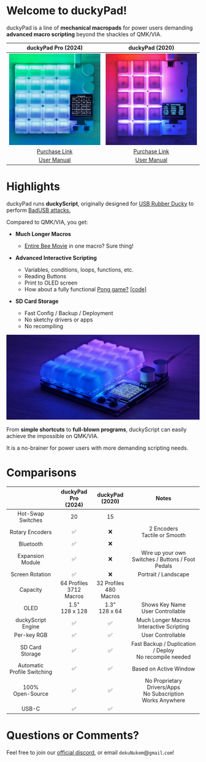 # Welcome to duckyPad!

duckyPad is a line of **mechanical macropads** for power users demanding **advanced macro scripting** beyond the shackles of QMK/VIA.

|duckyPad Pro (2024)|duckyPad (2020)|
|:--:|:--:|
|![alt](../resources/photos/sq.jpeg)|![alt](../resources/photos/og.jpeg)|
|[Purchase Link](https://www.kickstarter.com/projects/dekunukem/duckypad-pro-advanced-macro-scripting-beyond-qmk-via)|[Purchase Link](https://www.tindie.com/products/21984/)|
|[User Manual](getting_started.md)|[User Manual](https://github.com/dekuNukem/duckyPad/blob/master/getting_started.md)|

# Highlights

duckyPad runs **duckyScript**, originally designed for [USB Rubber Ducky](https://shop.hak5.org/products/usb-rubber-ducky-deluxe) to perform [BadUSB attacks.](https://arstechnica.com/information-technology/2014/07/this-thumbdrive-hacks-computers-badusb-exploit-makes-devices-turn-evil/)

Compared to QMK/VIA, you get:

* **Much Longer Macros**
	* [Entire Bee Movie](../resources/beemovie.txt) in one macro? Sure thing!

* **Advanced Interactive Scripting**
	* Variables, conditions, loops, functions, etc.
	* Reading Buttons
	* Print to OLED screen
	* How about a fully functional [Pong game?](../resources/photos/pong.gif) [[code]](../resources/pong.txt)

* **SD Card Storage**
	* Fast Config / Backup / Deployment
	* No sketchy drivers or apps
	* No recompiling

![alt](../resources/photos/quarter.jpeg)

From **simple shortcuts** to **full-blown programs**, duckyScript can easily achieve the impossible on QMK/VIA.

It is a no-brainer for power users with more demanding scripting needs.

# Comparisons

||duckyPad Pro<br>(2024)|duckyPad<br>(2020)|Notes|
|:--:|:--:|:--:|:--:|
|Hot-Swap Switches|20|15||
|Rotary Encoders|✅|❌|2 Encoders<br>Tactile or Smooth|
|Bluetooth|✅|❌||
|Expansion Module|✅|❌|Wire up your own<br>Switches / Buttons / Foot Pedals|
|Screen Rotation|✅|❌|Portrait / Landscape|
|Capacity|64 Profiles<br>3712 Macros|32 Profiles<br>480 Macros||
|OLED|1.5"<br>128 x 128|1.3"<br>128 x 64|Shows Key Name<br>User Controllable|
|duckyScript<br>Engine|✅|✅|Much Longer Macros<br>Interactive Scripting|
|Per-key RGB|✅|✅|User Controllable|
|SD Card<br>Storage|✅|✅|Fast Backup / Duplication / Deploy<br>No recompile needed|
|Automatic<br>Profile Switching|✅|✅|Based on Active Window|
|100%<br>Open-Source|✅|✅|No Proprietary Drivers/Apps<br>No Subscription<br>Works Anywhere|
|USB-C|✅|✅||

# Questions or Comments?

Feel free to join our [official discord](https://discord.gg/4sJCBx5), or email `dekuNukem`@`gmail`.`com`!

